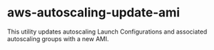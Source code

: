# aws-autoscaling-update-ami
This utility updates autoscaling Launch Configurations and associated autoscaling groups with a new AMI.
